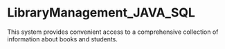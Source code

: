 # LibraryManagement_JAVA_SQL
This system provides convenient access to a comprehensive collection of information about books and students.
